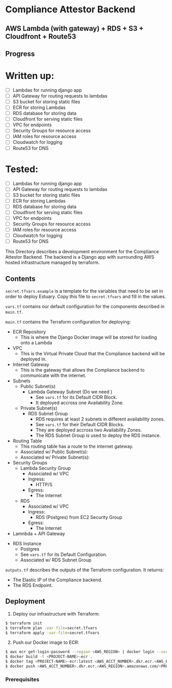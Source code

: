 # Compliance Attestor Backend
## AWS Lambda (with gateway) + RDS + S3 + Cloudfront + Route53

## Progress

# Written up:

- [ ] Lambdas for running django app
- [ ] API Gateway for routing requests to lambdas
- [ ] S3 bucket for storing static files
- [ ] ECR for storing Lambdas
- [ ] RDS database for storing data
- [ ] Cloudfront for serving static files
- [ ] VPC for endpoints
- [ ] Security Groups for resource access
- [ ] IAM roles for resource access
- [ ] Cloudwatch for logging
- [ ] Route53 for DNS

# Tested:

- [ ] Lambdas for running django app
- [ ] API Gateway for routing requests to lambdas
- [ ] S3 bucket for storing static files
- [ ] ECR for storing Lambdas
- [ ] RDS database for storing data
- [ ] Cloudfront for serving static files
- [ ] VPC for endpoints
- [ ] Security Groups for resource access
- [ ] IAM roles for resource access
- [ ] Cloudwatch for logging
- [ ] Route53 for DNS

This Directory describes a development environment for the Compliance Attestor Backend. The backend is a Django app with surrounding AWS hosted infrastructure managed by terraform.

## Contents

`secret.tfvars.example` is a template for the variables that need to be set in order to deploy Estuary.  Copy this file to `secret.tfvars` and fill in the values.

`vars.tf` contains our default configuration for the components described in `main.tf`.

`main.tf` contains the Terraform configuration for deploying:

- ECR Repository
    - This is where the Django Docker image will be stored for loading onto a Lambda
- VPC
    - This is the Virtual Private Cloud that the Compliance backend will be deployed in.
- Internet Gateway
    - This is the gateway that allows the Compliance backend to communicate with the internet.
- Subnets
    - Public Subnet(s)
        - Lambda Gateway Subnet (Do we need )
            - See `vars.tf` for its Default CIDR Block.
            - It deployed accross one Availability Zone.
    - Private Subnet(s)
        - RDS Subnet Group
            - RDS requires at least 2 subnets in different availability zones.
            - See `vars.tf` for their Default CIDR Blocks.
            - They are deployed accross two Availability Zones.
            - The RDS Subnet Group is used to deploy the RDS instance.
- Routing Table
    - This routing table has a route to the internet gateway.
    - Associated w/ Public Subnet(s):
    - Associated w/ Private Subnet(s):
- Security Groups
    - Lambda Security Group
        - Associated w/ VPC
        - Ingress:
            - HTTP/S
        - Egress:
            - The Internet
    - RDS
        - Associated w/ VPC
        - Ingress:
            - RDS (Postgres) from EC2 Security Group
        - Egress:
            - The Internet
- Lamnbda + API Gateway

[//]: # (  - This Describes the Environment for the Compliance backend.)

[//]: # (  - Implements TLS Private Key: RSA / 4096 | Public Key pair)

[//]: # (    - TODO: Integrate with AWS KMS)

[//]: # (    - Outputs the private key to terraform.tfstate as an unencrypted output)

[//]: # (  - Implements a Role for Reading from the ECR Repository)

[//]: # (  - Configures an AMI)

[//]: # (    - This AMI is based on the latest Amazon Linux 2 AMI.)

[//]: # (  - Declares an Ec2 instance)

[//]: # (    - From AMI)

[//]: # (    - Associated w/ Ec2 Security Group)

[//]: # (    - Associated w/ TLS KEY)

[//]: # (    - Associated w/ ECR Role)

[//]: # (    - Associated w/ Public Subnet)

[//]: # (    - Installs Docker)

[//]: # (  - Elastic IP)

[//]: # (    - This is the Elastic IP that the Compliance backend will be deployed in.)

[//]: # (    - Associated w/ EC2 Instance)
- RDS Instance
    - Postgres
    - See `vars.tf` for its Default Configuration.
    - Associated w/ RDS Subnet Group

`outputs.tf` describes the outputs of the Terraform configuration.
It returns:
- The Elastic IP of the Compliance backend.
- The RDS Endpoint.

## Deployment
1. Deploy our infrastructure with Terraform:
```bash
$ terraform init
$ terraform plan -var-file=secret.tfvars
$ terraform apply -var-file=secret.tfvars
```
2. Push our Docker image to ECR:
```bash
$ aws ecr get-login-password --region <AWS_REGION> | docker login --username AWS --password-stdin <AWS_ACCT_NUMBER>.dkr.ecr.<AWS_REGION>.amazonaws.com
$ docker build -t <PROJECT-NAME>-ecr .
$ docker tag <PROJECT-NAME>-ecr:latest <AWS_ACCT_NUMBER>.dkr.ecr.<AWS_REGION>.amazonaws.com/<PROJECT-NAME>-ecr:latest
$ docker push <AWS_ACCT_NUMBER>.dkr.ecr.<AWS_REGION>.amazonaws.com/<PROJECT-NAME>-ecr:latest
```

### Prerequisites


